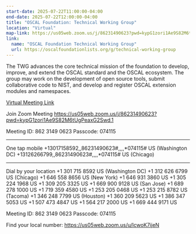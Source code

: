 ```yaml
---
start-date: 2025-07-22T11:00:00-04:00
end-date: 2025-07-22T12:00:00-04:00
title: "OSCAL Foundation: Technical Working Group"
location: "Virtual"
map-link: https://us05web.zoom.us/j/86231490623?pwd=kypG1zori1Ae9S82M6tUgPeaxG2Swd.1
link:
  name: "OSCAL Foundation Technical Working Group"
  url: https://oscalfoundationlists.org/g/technical-working-group
---
```


The TWG advances the core technical mission of the foundation to develop, improve, and extend the OSCAL standard and the OSCAL ecosystem. The group may work on the development of open source tools, submit collaborative code to NIST, and develop and register OSCAL extension modules and namespaces.


[Virtual Meeting Link](https://us05web.zoom.us/j/86231490623?pwd=kypG1zori1Ae9S82M6tUgPeaxG2Swd.1)

Join Zoom Meeting
https://us05web.zoom.us/j/86231490623?pwd=kypG1zori1Ae9S82M6tUgPeaxG2Swd.1

Meeting ID: 862 3149 0623
Passcode: 074115

---

One tap mobile
+13017158592,,86231490623#,,,,*074115# US (Washington DC)
+13126266799,,86231490623#,,,,*074115# US (Chicago)

---

Dial by your location
 +1 301 715 8592 US (Washington DC)
 +1 312 626 6799 US (Chicago)
 +1 646 558 8656 US (New York)
 +1 646 931 3860 US
 +1 305 224 1968 US
 +1 309 205 3325 US
 +1 669 900 9128 US (San Jose)
 +1 689 278 1000 US
 +1 719 359 4580 US
 +1 253 205 0468 US
 +1 253 215 8782 US (Tacoma)
 +1 346 248 7799 US (Houston)
 +1 360 209 5623 US
 +1 386 347 5053 US
 +1 507 473 4847 US
 +1 564 217 2000 US
 +1 669 444 9171 US

Meeting ID: 862 3149 0623
Passcode: 074115

Find your local number: https://us05web.zoom.us/u/lcwoK7ijeN

